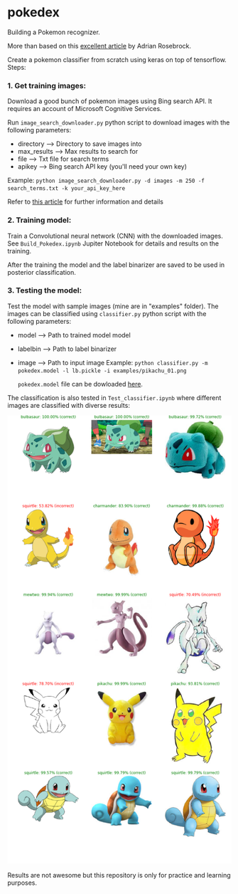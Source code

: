 # pokedex
Building a Pokemon recognizer.

More than based on this [excellent article](
https://www.pyimagesearch.com/2018/04/16/keras-and-convolutional-neural-networks-cnns/?utm_source=mybridge&utm_medium=blog&utm_campaign=read_more) by Adrian Rosebrock.

Create a pokemon classifier from scratch using keras on top of tensorflow.
Steps:

### 1. Get training images:

   Download a good bunch of pokemon images using Bing search API. It requires an account of Microsoft Cognitive Services.

   Run `image_search_downloader.py` python script to download images with the following parameters:

  * directory --> Directory to save images into
  * max_results --> Max results to search for
  * file --> Txt file for search terms
  * apikey --> Bing search API key (you'll need your own key)
  
   Example: `python image_search_downloader.py -d images -m 250 -f search_terms.txt -k your_api_key_here`
  
   Refer to [this article](https://www.pyimagesearch.com/2018/04/09/how-to-quickly-build-a-deep-learning-image-dataset/) for further information and details
  
### 2. Training model:

   Train a Convolutional neural network (CNN) with the downloaded images. See `Build_Pokedex.ipynb` Jupiter Notebook for details and results on the training.

   After the training the model and the label binarizer are saved to be used in posterior classification.

### 3. Testing the model:

   Test the model with sample images (mine are in "examples" folder). The images can be classified using `classifier.py` python script with the following parameters:

  * model --> Path to trained model model
  * labelbin --> Path to label binarizer
  * image --> Path to input image
  Example: `python classifier.py -m pokedex.model -l lb.pickle -i examples/pikachu_01.png`

     `pokedex.model` file can be dowloaded [here](https://www.amazon.es/clouddrive/share/xRIHKaA1k1k8KRiQmZWliMUwXxq8IifpzsoWOv49EIt?_encoding=UTF8&%2AVersion%2A=1&%2Aentries%2A=0&mgh=1).
  
  The classification is also tested in `Test_classifier.ipynb` where different images are classified with diverse results:
  
  ![alt text](classifier_results.png)


Results are not awesome but this repository is only for practice and learning purposes.
